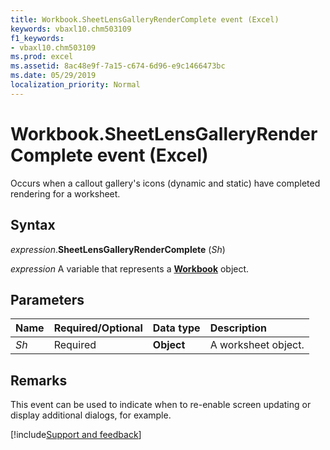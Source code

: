 ```yaml
---
title: Workbook.SheetLensGalleryRenderComplete event (Excel)
keywords: vbaxl10.chm503109
f1_keywords:
- vbaxl10.chm503109
ms.prod: excel
ms.assetid: 8ac48e9f-7a15-c674-6d96-e9c1466473bc
ms.date: 05/29/2019
localization_priority: Normal
---
```



# Workbook.SheetLensGalleryRenderComplete event (Excel)

Occurs when a callout gallery's icons (dynamic and static) have completed rendering for a worksheet.


## Syntax

_expression_.**SheetLensGalleryRenderComplete** (_Sh_)

_expression_ A variable that represents a **[Workbook](Excel.Workbook.md)** object.


## Parameters

|Name|Required/Optional|Data type|Description|
|:-----|:-----|:-----|:-----|
| _Sh_|Required| **Object**|A worksheet object.|


## Remarks

This event can be used to indicate when to re-enable screen updating or display additional dialogs, for example.




[!include[Support and feedback](~/includes/feedback-boilerplate.md)]